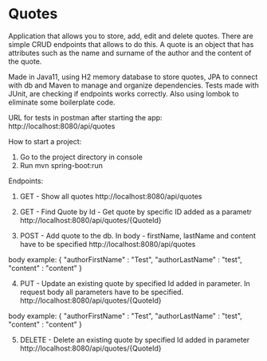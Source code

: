 # Quotes

Application that allows you to store, add, edit and delete quotes. There are simple CRUD endpoints that allows to do this.
A quote is an object that has attributes such as the name and surname of the author and the content of the quote.

Made in Java11, using H2 memory database to store quotes, JPA to connect with db and Maven to manage and organize dependencies.
Tests made with JUnit, are checking if endpoints works correctly.
Also using lombok to eliminate some boilerplate code.

URL for tests in postman after starting the app: http://localhost:8080/api/quotes

How to start a project:
1. Go to the project directory in console
2. Run mvn spring-boot:run

Endpoints:

1. GET - Show all quotes
http://localhost:8080/api/quotes

2. GET - Find Quote by Id - Get quote by specific ID added as a parametr
http://localhost:8080/api/quotes/{QuoteId}

3. POST - Add quote to the db. In body - firstName, lastName and content have to be specified
http://localhost:8080/api/quotes

body example:
{
    "authorFirstName" : "Test",
    "authorLastName" : "test",
    "content" : "content"
}

4. PUT - Update an existing quote by specified Id added in parameter. In request body all parameters have to be specified.
http://localhost:8080/api/quotes/{QuoteId}

body example:
{
    "authorFirstName" : "Test",
    "authorLastName" : "test",
    "content" : "content"
}

5. DELETE - Delete an existing quote by specified Id added in parameter
http://localhost:8080/api/quotes/{QuoteId}

